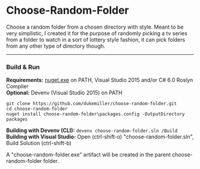 # Choose-Random-Folder
Choose a random folder from a chosen directory with style. Meant to be very simplistic, I created it for the purpose of randomly picking a tv series from a folder to watch in a sort of lottery style fashion, it can pick folders from any other type of directory though.

---
  
### Build & Run
**Requirements:** [nuget.exe](https://dist.nuget.org/win-x86-commandline/latest/nuget.exe) on PATH, Visual Studio 2015 and/or C# 6.0 Roslyn Compiler  
**Optional:** Devenv (Visual Studio 2015) on PATH   

```
git clone https://github.com/dukemiller/choose-random-folder.git  
cd choose-random-folder  
nuget install choose-random-folder\packages.config -OutputDirectory packages
```

**Building with Devenv (CLI):** ```devenv choose-random-folder.sln /Build```  
**Building with Visual Studio:**  Open (ctrl-shift-o) "choose-random-folder.sln", Build Solution (ctrl-shift-b)

A "choose-random-folder.exe" artifact will be created in the parent choose-random-folder folder.